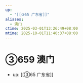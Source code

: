 ```yaml
---
up:
  - "[[③65 广东省]]"
aliases:
  - 澳门
ctime: 2025-03-01T13:26:49+08:00
mtime: 2025-10-01T11:40:37+08:00
---
```


# ③659 澳门

- up: [[③65 广东省]]

